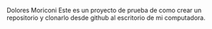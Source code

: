 Dolores Moriconi
Este es un proyecto de prueba de como crear un repositorio y clonarlo desde github al escritorio de mi computadora.
